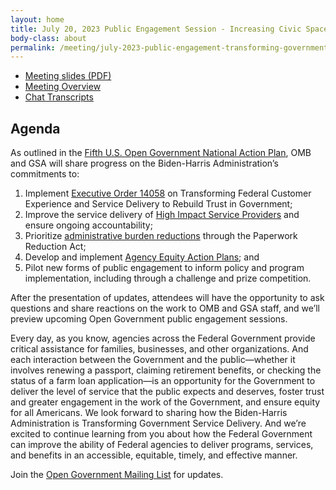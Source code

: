 ```yaml
---
layout: home
title: July 20, 2023 Public Engagement Session - Increasing Civic Space to Engage the Public
body-class: about
permalink: /meeting/july-2023-public-engagement-transforming-government-service-delivery/
---
```


* [Meeting slides (PDF)](/assets/files/2023-07-12-open-gov-public-meeting-slides.pdf)
* [Meeting Overview](/assets/files/2023-07-12-open-gov-public-meeting-overview.pdf)
* [Chat Transcripts](/assets/files/2023-07-12-open-gov-public-meeting-chat-transcript.pdf)


## Agenda

As outlined in the [Fifth U.S. Open Government National Action Plan](/national-action-plan/5/improve-public-engagement-related-to-agency-regulatory-actions), OMB and GSA will share progress on the Biden-Harris Administration’s commitments to:

1. Implement [Executive Order 14058](https://www.whitehouse.gov/briefing-room/presidential-actions/2021/12/13/executive-order-on-transforming-federal-customer-experience-and-service-delivery-to-rebuild-trust-in-government/) on Transforming Federal Customer Experience and Service Delivery to Rebuild Trust in Government;
2. Improve the service delivery of [High Impact Service Providers](https://www.performance.gov/cx/#hisps) and ensure ongoing accountability;
3. Prioritize [administrative burden reductions](https://www.whitehouse.gov/wp-content/uploads/2022/04/M-22-10.pdf) through the Paperwork Reduction Act;
4. Develop and implement [Agency Equity Action Plans](https://www.performance.gov/equity); and
5. Pilot new forms of public engagement to inform policy and program implementation, including through a challenge and prize competition.
 
After the presentation of updates, attendees will have the opportunity to ask questions and share reactions on the work to OMB and GSA staff, and we’ll preview upcoming Open Government public engagement sessions.
 
Every day, as you know, agencies across the Federal Government provide critical assistance for families, businesses, and other organizations. And each interaction between the Government and the public—whether it involves renewing a passport, claiming retirement benefits, or checking the status of a farm loan application—is an opportunity for the Government to deliver the level of service that the public expects and deserves, foster trust and greater engagement in the work of the Government, and ensure equity for all Americans. We look forward to sharing how the Biden-Harris Administration is Transforming Government Service Delivery. And we’re excited to continue learning from you about how the Federal Government can improve the ability of Federal agencies to deliver programs, services, and benefits in an accessible, equitable, timely, and effective manner.

Join the [Open Government Mailing List](https://groups.google.com/g/us-open-government) for updates.


